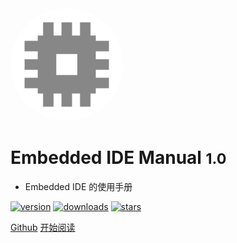 <img width="180px" style="border-radius: 50%" bor src="img/icon.png">

# Embedded IDE Manual <small>1.0</small>

- Embedded IDE 的使用手册

[![version](https://vsmarketplacebadge.apphb.com/version/cl.eide.svg)](https://marketplace.visualstudio.com/items?itemName=CL.eide) [![downloads](https://vsmarketplacebadge.apphb.com/downloads/cl.eide.svg)](https://marketplace.visualstudio.com/items?itemName=CL.eide) [![stars](https://badgen.net/github/stars/github0null/eide?icon=github&color=4ab8a1)](https://github.com/github0null/eide)

[Github](<https://github.com/github0null/eide>)
[开始阅读](README.md)